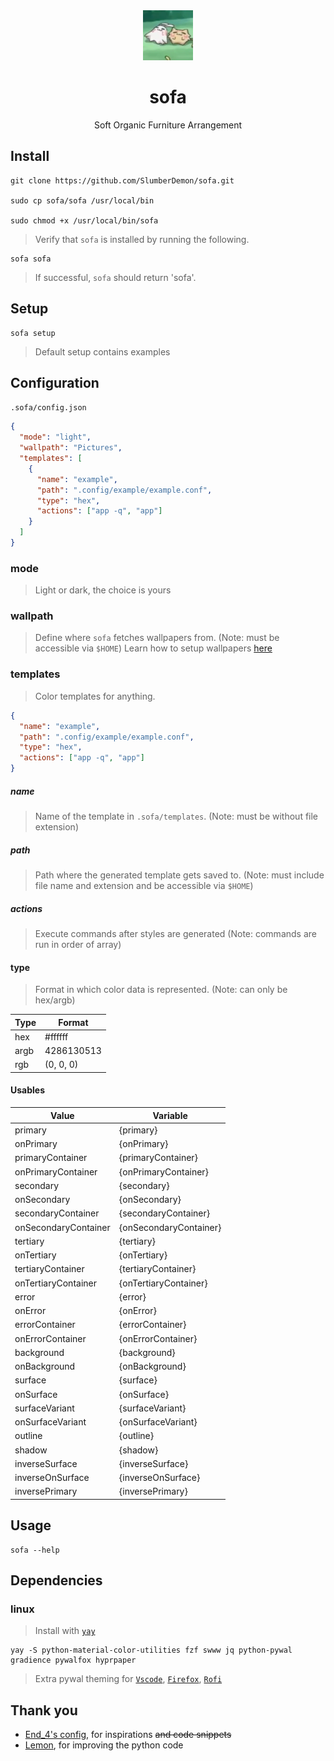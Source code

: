 <div align="center">

<img src="sofa.png" width="80">

# sofa

Soft Organic Furniture Arrangement

</div>

## Install

```
git clone https://github.com/SlumberDemon/sofa.git

sudo cp sofa/sofa /usr/local/bin

sudo chmod +x /usr/local/bin/sofa
```

> Verify that `sofa` is installed by running the following.

```
sofa sofa
```

> If successful, `sofa` should return 'sofa'.

## Setup

```
sofa setup
```

> Default setup contains examples

## Configuration

`.sofa/config.json`

```json
{
  "mode": "light",
  "wallpath": "Pictures",
  "templates": [
    {
      "name": "example",
      "path": ".config/example/example.conf",
      "type": "hex",
      "actions": ["app -q", "app"]
    }
  ]
}
```

### mode

> Light or dark, the choice is yours

### wallpath

> Define where `sofa` fetches wallpapers from. (Note: must be accessible via `$HOME`) Learn how to setup wallpapers [here](#wallpapers)

### templates

> Color templates for anything.

```json
{
  "name": "example",
  "path": ".config/example/example.conf",
  "type": "hex",
  "actions": ["app -q", "app"]
}
```

##### name

> Name of the template in `.sofa/templates`. (Note: must be without file extension)

##### path

> Path where the generated template gets saved to. (Note: must include file name and extension and be accessible via `$HOME`)

##### actions

> Execute commands after styles are generated (Note: commands are run in order of array)

#### type

> Format in which color data is represented. (Note: can only be hex/argb)

| Type                 | Format                 |
| -------------------- | ---------------------- |
| hex                  | #ffffff                | 
| argb                 | 4286130513             | 
| rgb                  | (0, 0, 0)              | 

#### Usables

| Value                | Variable               |
| -------------------- | ---------------------- |
| primary              | {primary}              |
| onPrimary            | {onPrimary}            |
| primaryContainer     | {primaryContainer}     |
| onPrimaryContainer   | {onPrimaryContainer}   |
| secondary            | {secondary}            |
| onSecondary          | {onSecondary}          |
| secondaryContainer   | {secondaryContainer}   |
| onSecondaryContainer | {onSecondaryContainer} |
| tertiary             | {tertiary}             |
| onTertiary           | {onTertiary}           |
| tertiaryContainer    | {tertiaryContainer}    |
| onTertiaryContainer  | {onTertiaryContainer}  |
| error                | {error}                |
| onError              | {onError}              |
| errorContainer       | {errorContainer}       |
| onErrorContainer     | {onErrorContainer}     |
| background           | {background}           |
| onBackground         | {onBackground}         |
| surface              | {surface}              |
| onSurface            | {onSurface}            |
| surfaceVariant       | {surfaceVariant}       |
| onSurfaceVariant     | {onSurfaceVariant}     |
| outline              | {outline}              |
| shadow               | {shadow}               |
| inverseSurface       | {inverseSurface}       |
| inverseOnSurface     | {inverseOnSurface}     |
| inversePrimary       | {inversePrimary}       |

## Usage

```
sofa --help
```

## Dependencies

### linux

> Install with [`yay`](https://github.com/Jguer/yay)

```
yay -S python-material-color-utilities fzf swww jq python-pywal gradience pywalfox hyprpaper
```

> Extra pywal theming for [`Vscode`](https://marketplace.visualstudio.com/items?itemName=dlasagno.wal-theme), [`Firefox`](https://addons.mozilla.org/en-US/firefox/addon/pywalfox/), [`Rofi`](https://github.com/dylanaraps/pywal/wiki/Customization#rofi)

## Thank you

- [End_4's config](https://github.com/end-4/dots-hyprland), for inspirations ~~and code snippets~~
- [Lemon](https://github.com/lemonyte/), for improving the python code

